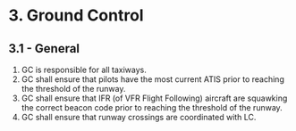 # 3. Ground Control

## 3.1 - General

1. GC is responsible for all taxiways.
2. GC shall ensure that pilots have the most current ATIS prior to reaching the threshold of the runway.
3. GC shall ensure that IFR (of VFR Flight Following) aircraft are squawking the correct beacon code prior to reaching the threshold of the runway.
4. GC shall ensure that runway crossings are coordinated with LC.